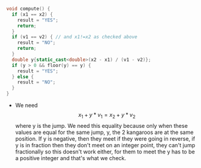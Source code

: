 ```cpp
void compute() {
  if (x1 == x2) {
    result = "YES";
    return;
  }
  if (v1 == v2) { // and x1!=x2 as checked above
    result = "NO";
    return;
  }
  double y{static_cast<double>(x2 - x1) / (v1 - v2)};
  if (y > 0 && floor(y) == y) {
    result = "YES";
  } else {
    result = "NO";
  }
}
```

- We need $$x_1 + y * v_1 = x_2 + y* v_2$$
where y is the jump. We need this equality because only when these values are equal for the same jump, y, the 2 kangaroos are at the same position. If y is negative, then they meet if they were going in reverse, if y is in fraction then they don't meet on an integer point, they can't jump fractionally so this doesn't work either, for them to meet the y has to be a positive integer and that's what we check.